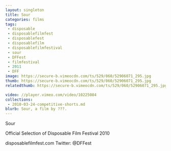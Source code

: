 ```yaml
---
layout: singleton
title: Sour
categories: films
tags:
 - disposable
 - disposablefilmfest
 - disposablefest
 - disposablefilm
 - disposablefilmfestival
 - sour
 - DFFest
 - filmfestival
 - 2011
 - DFF
image: https://secure-b.vimeocdn.com/ts/529/060/52906071_295.jpg
thumb: https://secure-b.vimeocdn.com/ts/529/060/52906071_295.jpg
relatedthumb: https://secure-b.vimeocdn.com/ts/529/060/52906071_295.jpg

video: //player.vimeo.com/video/10225084
collections:
 - 2010-03-24-competitive-shorts.md
blurb: Sour, a film by ???.
---
```


Sour

Official Selection of Disposable Film Festival 2010

disposablefilmfest.com
Twitter: @DFFest